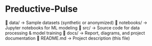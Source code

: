 # Preductive-Pulse
📁 data/          → Sample datasets (synthetic or anonymized)   📁 notebooks/     → Jupyter notebooks for ML modeling   📁 src/           → Source code for data processing &amp; model training   📁 docs/          → Report, diagrams, and project documentation   📄 README.md      → Project description (this file)  
